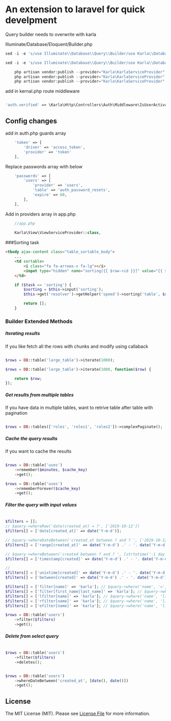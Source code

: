# An extension to laravel for quick develpment

Query builder needs to overwrite with karla

Illuminate/Database/Eloquent/Builder.php

```php
sed -i -e 's/use Illuminate\\Database\\Query\\Builder/use Karla\\Database\\Query\\Builder/g' vendor/laravel/framework/src/Illuminate/Database/Eloquent/Bulider.php

sed -i -e 's/use Illuminate\\Database\\Query\\Builder/use Karla\\Database\\Query\\Builder/g' vendor/laravel/framework/src/Illuminate/Database/Eloquent/Model.php

```

```php
    php artisan vendor:publish --provider="Karla\KarlaServiceProvider" --tag="config"
    php artisan vendor:publish --provider="Karla\KarlaServiceProvider" --tag="assets"
    php artisan vendor:publish --provider="Karla\KarlaServiceProvider" --tag="views"
```

add in kernal.php route middleware
```php

'auth.verified' => \Karla\Http\Controllers\Auth\Middleware\IsUserActivate::class,
```

## Config changes

add in auth.php guards array
```php
    'token' => [
        'driver' => 'access_token',
        'provider' => 'token'
    ],
```

Replace passwords array with below
```php
    'passwords' => [
        'users' => [
            'provider' => 'users',
            'table' => 'auth_password_resets',
            'expire' => 60,
        ],
    ],
```

Add in providers array in app.php
```php
    //app.php
    
    Karla\View\ViewServiceProvider::class,
```

###Sorting task

```html
<tbody ajax-content class="table_sortable_body">
    ...
    <td sortable>
        <i class="fa fa-arrows-v fa-lg"></i>
        <input type="hidden" name="sorting[{{ $row->id }}]" value="{{ $row->ordering }}">
    </td>
```

```php
    if ($task == 'sorting') {
        $sorting = $this->input('sorting');
        $this->get('resolver')->getHelper('speed')->sorting('table', $sorting, 'id');

        return [];
    }
```

### Builder Extended Methods

##### Iterating results

If you like fetch all the rows with chunks and modify using callaback

```php

$rows = DB::table('large_table')->iterate(1000);

$rows = DB::table('large_table')->iterate(1000, function($row) {

    return $row;
});

```

##### Get results from multiple tables

If you have data in multiple tables, want to retrive table after table with pagination

```php

$rows = DB::tables(['roles', 'roles1', 'roles2'])->complexPaginate();

```

##### Cache the query results

If you want to cache the results

```php

$rows = DB::table('uses')
    ->remember($minutes, $cache_key)
    ->get();

$rows = DB::table('uses')
    ->rememberForever($cache_key)
    ->get();

```

##### Filter the query with input values

```php

$filters = [];
// $query->whereRaw('date(created_at) = ?', ['2019-10-12'])
$filters[] = ['date[created_at]' => date('Y-m-d')];

// $query->whereDateBetween('created_at between ? and ? ', ['2019-10-12', '2019-10-22'])
$filters[] = ['range[created_at]' => date('Y-m-d') .' - '. date('Y-m-d')];

// $query->whereBetween('created between ? and ? ', [strtotime('-1 day'), time()])
$filters[] = ['timestamp[created]' => date('Y-m-d') .' - '. date('Y-m-d')]; 

//
$filters[] = ['unixtime[created]' => date('Y-m-d') .' - '. date('Y-m-d')]; 
$filters[] = ['between[created]' => date('Y-m-d') .' - '. date('Y-m-d')]; 

$filters[] = ['filter[name]' => 'karla']; // $query->where('name', '=', 'karla')
$filters[] = ['filter[first_name|last_name]' => 'karla']; // $query->where('first_name', '=', 'karla')->orWhere()
$filters[] = ['lfilter[name]' => 'karla']; // $query->where('name', 'like', '%karla%')
$filters[] = ['rfilter[name]' => 'karla']; // $query->where('name', 'like', 'karla%')
$filters[] = ['efilter[name]' => 'karla']; // $query->where('name', 'like', '%karla')

$rows = DB::table('users')
    ->filter($filters)
    ->get();

```

##### Delete from select query

```php

$rows = DB::table('users')
    ->filter($filters)
    ->deletes();

```


```php

$rows = DB::table('users')
    ->whereDateBetween('created_at', [date(), date()])
    ->get();

```

## License

The MIT License (MIT). Please see [License File](LICENSE.md) for more information.